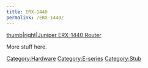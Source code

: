 ```yaml
---
title: ERX-1440
permalink: /ERX-1440/
---
```


[thumb|right|Juniper ERX-1440 Router](/Image:ERX1440_Front.jpg "wikilink")

More stuff here.

[Category:Hardware](/Category:Hardware "wikilink") [Category:E-series](/Category:E-series "wikilink") [Category:Stub](/Category:Stub "wikilink")